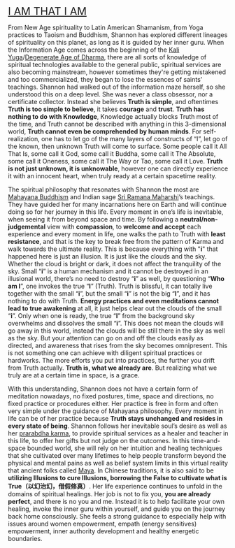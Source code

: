 <a style="font-size: 24px;" href="https://en.wikipedia.org/wiki/I_Am_that_I_Am">I AM THAT I AM</a>

From New Age spirituality to Latin American Shamanism, from Yoga practices to Taoism and Buddhism, Shannon has explored different lineages of spirituality on this planet, as long as it is guided by her inner guru. When the Information Age comes across the beginning of the [Kali Yuga](https://en.wikipedia.org/wiki/Kali_Yuga)/[Degenerate Age of Dharma](https://en.wikipedia.org/wiki/Three_Ages_of_Buddhism), there are all sorts of knowledge of spiritual technologies available to the general public, spiritual services are also becoming mainstream, however sometimes they're getting mistakened and too commercialized, they began to lose the essences of saints’ teachings. Shannon had walked out of the information maze herself, so she understood this on a deep level.  She was never a class obsessor, nor a certificate collector. Instead she believes **Truth is simple**, and oftentimes **Truth is too simple to believe**, it takes **courage** and **trust**. **Truth has nothing to do with Knowledge**, Knowledge actually blocks Truth most of the time, and Truth cannot be described with anything in this 3-dimensional world, **Truth cannot even be comprehended by human minds**. For self-realization, one has to let go of the many layers of constructs of “I”, let go of the known, then unknown Truth will come to surface. Some people call it All That Is, some call it God, some call it Buddha, some call it The Absolute, some call it Oneness, some call it The Way or Tao, some call it Love. **Truth is not just unknown, it is unknowable**, however one can directly experience it with an innocent heart, when truly ready at a certain spacetime reality.


The spiritual philosophy that resonates with Shannon the most are [Mahayana Buddhism](https://en.wikipedia.org/wiki/Mahayana) and Indian sage [Sri Ramana Maharshi](https://en.wikipedia.org/wiki/Ramana_Maharshi)’s teachings. They have guided her for many incarnations here on Earth and will continue doing so for her journey in this life. Every moment in one’s life is inevitable, when seeing it from beyond space and time. By following a **neutral/non-judgemental** view with **compassion**, to **welcome and accept** each experience and every moment in life, one walks the path to Truth with **least resistance**, and that is the key to break free from the pattern of Karma and walk towards the ultimate reality. This is because everything with "**i**" that happened here is just an illusion. It is just like the clouds and the sky. Whether the cloud is bright or dark, it does not affect the tranquility of the sky. Small “**i**” is a human mechanism and it cannot be destroyed in an illusional world, there’s no need to destroy “**i**” as well, by questioning “**Who am I**”, one invokes the true “**I**” (Truth). Truth is blissful, it can totally live together with the small “**i**”, but the small “**i**” is not the big “**I**”, and it has nothing to do with Truth. **Energy practices and even meditations cannot lead to true awakening** at all, it just helps clear out the clouds of the small “**i**”. Only when one is ready, the true “**I**” from the background sky overwhelms and dissolves the small “**i**”. This does not mean the clouds will go away in this world, instead the clouds will be still there in the sky as well as the sky. But your attention can go on and off the clouds easily as directed, and awareness that rises from the sky becomes omnipresent. This is not something one can achieve with diligent spiritual practices or hardworks. The more efforts you put into practices, the further you drift from Truth actually. **Truth is, what we already are**. But realizing what we truly are at a certain time in space, is a grace.


With this understanding, Shannon does not have a certain form of meditation nowadays, no fixed postures, time, space and directions, no fixed practice or procedures either. Her practice is free in form and often very simple under the guidance of Mahayana philosophy. Every moment in life can be of her practice because **Truth stays unchanged and resides in every state of being**. Shannon follows her inevitable soul’s desire as well as her [prarabdha karma](https://en.wikipedia.org/wiki/Prarabdha_karma), to provide spiritual services as a healer and teacher in this life, to offer her gifts but not judge on the outcomes. In this time-and-space bounded world, she will rely on her intuition and healing techniques that she cultivated over many lifetimes to help people transform beyond the physical and mental pains as well as belief system limits in this virtual reality that ancient folks called [Maya](https://en.wikipedia.org/wiki/Maya_(religion)). In Chinese traditions, it is also said to be **utilizing Illusions to cure Illusions, borrowing the False to cultivate what is True（以幻治幻，借假修真）**. Her life experience continues to unfold in the domains of spiritual healings. Her job is not to fix you, **you are already perfect**, and there is no you and me. Instead it is to help facilitate your own healing, invoke the inner guru within yourself, and guide you on the journey back home consciously. She feels a strong guidance to especially help with issues around women empowerment, empath (energy sensitives) empowerment, inner authority development and healthy energetic boundaries.
